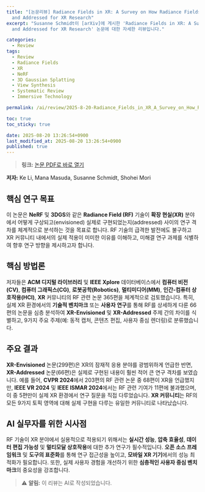 ```yaml
---
title: "[논문리뷰] Radiance Fields in XR: A Survey on How Radiance Fields are Envisioned
  and Addressed for XR Research"
excerpt: "Susanne Schmidt이 [arXiv]에 게시한 'Radiance Fields in XR: A Survey on How Radiance Fields are Envisioned
  and Addressed for XR Research' 논문에 대한 자세한 리뷰입니다."

categories:
  - Review
tags:
  - Review
  - Radiance Fields
  - XR
  - NeRF
  - 3D Gaussian Splatting
  - View Synthesis
  - Systematic Review
  - Immersive Technology

permalink: /ai/review/2025-8-20-Radiance_Fields_in_XR_A_Survey_on_How_Radiance_Fields_are_Envisioned_and_Addressed_for_XR_Research/

toc: true
toc_sticky: true

date: 2025-08-20 13:26:54+0900
last_modified_at: 2025-08-20 13:26:54+0900
published: true
---
```

> **링크:** [논문 PDF로 바로 열기](https://arxiv.org/abs/2508.04326)

**저자:** Ke Li, Mana Masuda, Susanne Schmidt, Shohei Mori



## 핵심 연구 목표
이 논문은 **NeRF** 및 **3DGS**와 같은 **Radiance Field (RF)** 기술이 **확장 현실(XR)** 분야에서 어떻게 구상되고(envisioned) 실제로 구현되었는지(addressed) 사이의 연구 격차를 체계적으로 분석하는 것을 목표로 합니다. RF 기술의 급격한 발전에도 불구하고 XR 커뮤니티 내에서의 실제 적용이 미미한 이유를 이해하고, 미해결 연구 과제를 식별하여 향후 연구 방향을 제시하고자 합니다.

## 핵심 방법론
저자들은 **ACM 디지털 라이브러리** 및 **IEEE Xplore** 데이터베이스에서 **컴퓨터 비전(CV)**, **컴퓨터 그래픽스(CG)**, **로봇공학(Robotics)**, **멀티미디어(MM)**, **인간-컴퓨터 상호작용(HCI)**, **XR** 커뮤니티의 RF 관련 논문 365편을 체계적으로 검토했습니다. 특히, 실제 XR 환경에서의 **기술적 벤치마크** 또는 **사용자 연구**를 통해 RF를 상세하게 다룬 66편의 논문을 심층 분석하여 **XR-Envisioned** 및 **XR-Addressed** 주제 간의 차이를 식별하고, 9가지 주요 주제(예: 동적 캡처, 콘텐츠 편집, 사용자 중심 렌더링)로 분류했습니다.

## 주요 결과
**XR-Envisioned** 논문(299편)은 XR의 잠재적 응용 분야를 광범위하게 언급한 반면, **XR-Addressed** 논문(66편)은 실제로 구현된 내용이 훨씬 적어 큰 연구 격차를 보였습니다. 예를 들어, **CVPR 2024**에서 203편의 RF 관련 논문 중 68편이 XR을 언급했지만, **IEEE VR 2024** 및 **IEEE ISMAR 2024**에서는 RF 관련 기여가 11편에 불과했으며, 이 중 5편만이 실제 XR 환경에서 연구 질문을 직접 다루었습니다. **XR 커뮤니티**는 RF의 모든 9가지 토픽 영역에 대해 실제 구현을 다루는 유일한 커뮤니티로 나타났습니다.

## AI 실무자를 위한 시사점
RF 기술이 XR 분야에서 실용적으로 적용되기 위해서는 **실시간 성능**, **압축 효율성**, **데이터 편집 가능성** 및 **멀티모달 상호작용**에 대한 추가 연구가 필수적입니다. **오픈 소스 프레임워크** 및 **도구의 표준화**를 통해 연구 접근성을 높이고, **모바일 XR 기기**에서의 성능 최적화가 필요합니다. 또한, 실제 사용자 경험을 개선하기 위한 **심층적인 사용자 중심 벤치마크**의 중요성을 강조합니다.

> ⚠️ **알림:** 이 리뷰는 AI로 작성되었습니다.